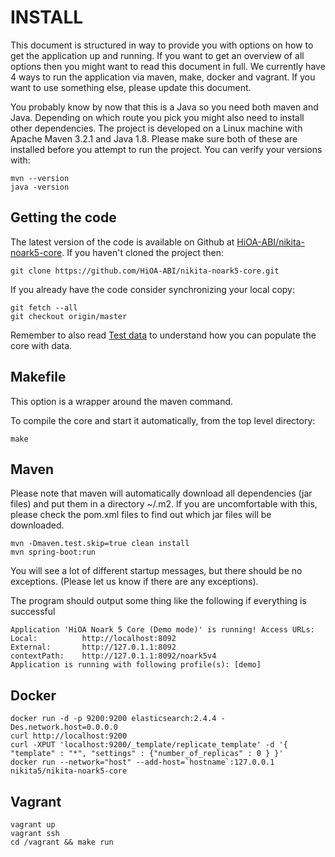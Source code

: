 # INSTALL

This document is structured in way to provide you with options on how to get
the application up and running. If you want to get an overview of all options
then you might want to read this document in full. We currently have 4 ways to
run the application via maven, make, docker and vagrant.  If you want to use
something else, please update this document.

You probably know by now that this is a Java so you need both maven and Java.
Depending on which route you pick you might also need to install other
dependencies.  The project is developed on a Linux machine with Apache Maven
3.2.1 and Java 1.8. Please make sure both of these are installed before you
attempt to run the project. You can verify your versions with:

    mvn --version
    java -version

## Getting the code

The latest version of the code is available on Github at
[HiOA-ABI/nikita-noark5-core](https://github.com/HiOA-ABI/nikita-noark5-core).
If you haven't cloned the project then:

    git clone https://github.com/HiOA-ABI/nikita-noark5-core.git

If you already have the code consider synchronizing your local copy:
    
    git fetch --all
    git checkout origin/master

Remember to also read [Test data](Testa-data.md) to understand how you can
populate the core with data.

## Makefile

This option is a wrapper around the maven command.

To compile the core and start it automatically, from the top level directory:

    make     
    
## Maven

Please note that maven will automatically download all dependencies (jar files)
and put them in a directory ~/.m2. If you are uncomfortable with this, please
check the pom.xml files to find out which jar files will be downloaded.
 
    mvn -Dmaven.test.skip=true clean install
    mvn spring-boot:run

You will see a lot of different startup messages, but there should be no
exceptions. (Please let us know if there are any exceptions).

 The program should output some thing like the following if everything is successful

 	Application 'HiOA Noark 5 Core (Demo mode)' is running! Access URLs:
 	Local: 			http://localhost:8092
 	External: 		http://127.0.1.1:8092
 	contextPath: 	http://127.0.1.1:8092/noark5v4
 	Application is running with following profile(s): [demo] 

## Docker

    docker run -d -p 9200:9200 elasticsearch:2.4.4 -Des.network.host=0.0.0.0
    curl http://localhost:9200
    curl -XPUT 'localhost:9200/_template/replicate_template' -d '{ "template" : "*", "settings" : {"number_of_replicas" : 0 } }'
    docker run --network="host" --add-host=`hostname`:127.0.0.1 nikita5/nikita-noark5-core

## Vagrant

    vagrant up
    vagrant ssh
    cd /vagrant && make run
